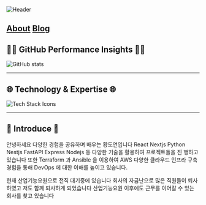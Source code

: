 ![Header](https://capsule-render.vercel.app/api?type=waving&color=0A0A0A&height=250&section=header&text=Hi,%20I%27m%20Doyeon!&fontAlign=50&fontAlignY=40&fontSize=90&desc=Full-Stack%20Developer%20and%20System%20Engineer&descAlign=60&descAlignY=60&descSize=20&fontColor=ffffff) 


[About](https://about.waylake.com/) </div>
[Blog](https://dev.waylake.com/) </div>
---

## 👩‍💻 **GitHub Performance Insights**  👩‍💻<div align="center">

![GitHub stats](https://github-readme-stats.vercel.app/api?username=waylake&hide_title=true&show_icons=true&include_all_commits=true&theme=vision-friendly-dark&border_radius=15) 

---

## 🌐 **Technology & Expertise**  🌐<div align="center">

![Tech Stack Icons](https://skillicons.dev/icons?i=python,javascript,react,tailwind,materialui,docker,nginx,mysql,django,nodejs,jenkins) 

---

## 🌟 **Introduce**  🌟

안녕하세요 다양한 경험을 공유하며 배우는 황도연입니다
React Nextjs Python Nestjs FastAPI Express Nodejs 등 다양한 기술을 활용하여 프로젝트들을 진
행하고 있습니다
또한 Terraform 과 Ansible 을 이용하여 AWS 다양한 클라우드 인프라 구축 경험을 통해 DevOps 에 대한
이해를 높이고 있습니다.

현재 산업기능요원으로 전직 대기중에 있습니다
회사의 자금난으로 많은 직원들이 퇴사하였고 저도 함께 퇴사하게 되었습니다
산업기능요원 이후에도 근무를 이어갈 수 있는 회사를 찾고 있습니다

